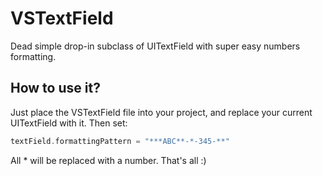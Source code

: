 # VSTextField
Dead simple drop-in subclass of UITextField with super easy numbers formatting.

## How to use it?
Just place the VSTextField file into your project, and replace your current UITextField with it. Then set:

```swift
textField.formattingPattern = "***ABC**-*-345-**"
```

All * will be replaced with a number. That's all :)
